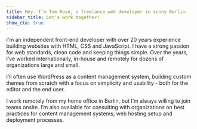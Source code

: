 ```yaml
---
title: Hey. I’m Tom Rose, a freelance web developer in sunny Berlin.
sidebar_title: Let's work together!
show_cta: true
---
```


I'm an independent front-end developer with over 20 years experience building websites with HTML, CSS and JavaScript. I have a strong passion for web standards, clean code and keeping things simple. Over the years, I’ve worked internationally, in-house and remotely for dozens of organizations large and small.

I’ll often use WordPress as a content management system, building custom themes from scratch with a focus on simplicity and usability - both for the editor and the end user.

I work remotely from my home office in Berlin, but I’m always willing to join teams onsite. I’m also available for consulting with organizations on best practices for content management systems, web hosting setup and deployment processes.